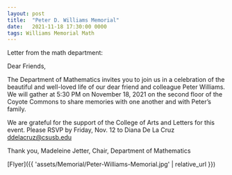 ```yaml
---
layout: post
title:  "Peter D. Williams Memorial"
date:   2021-11-18 17:30:00 0000
tags: Williams Memorial Math
---
```

<!-- The Inland Empire Math Teachers’ Circle presents Dinner and a Math Problem! -->
Letter from the math department: 

Dear Friends,

The Department of Mathematics invites you to join us in a celebration of the beautiful and well-loved life of our dear friend and colleague Peter Williams. We will gather at 5:30 PM on November 18, 2021 on the second floor of the Coyote Commons to share memories with one another and with Peter’s family. 

We are grateful for the support of the College of Arts and Letters for this event. Please RSVP by Friday, Nov. 12 to Diana De La Cruz <ddelacruz@csusb.edu>

Thank you,
Madeleine Jetter, Chair, Department of Mathematics  

[Flyer]({{ 'assets/Memorial/Peter-Williams-Memorial.jpg' | relative_url }})
